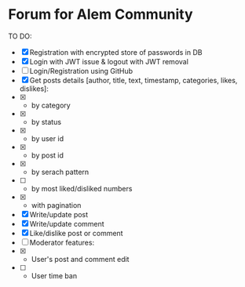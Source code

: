 # Forum for Alem Community

TO DO:
- [x] Registration with encrypted store of passwords in DB
- [x] Login with JWT issue & logout with JWT removal
- [ ] Login/Registration using GitHub
- [x] Get posts details [author, title, text, timestamp, categories, likes, dislikes]: 
- [x] - by category
- [x] - by status
- [x] - by user id
- [x] - by post id
- [x] - by serach pattern
- [ ] - by most liked/disliked numbers
- [x] - with pagination
- [x] Write/update post
- [x] Write/update comment
- [x] Like/dislike post or comment
- [ ] Moderator features:
- [x] - User's post and comment edit
- [ ] - User time ban